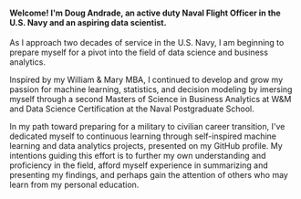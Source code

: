 #### Welcome! I'm Doug Andrade, an active duty Naval Flight Officer in the U.S. Navy and an aspiring data scientist. 

As I approach two decades of service in the U.S. Navy, I am beginning to prepare myself for a pivot into the field of data science and business analytics.

Inspired by my William & Mary MBA, I continued to develop and grow my passion for machine learning, statistics, and decision modeling by imersing myself through a second Masters of Science in Business Analytics at W&M and Data Science Certification at the Naval Postgraduate School.

In my path toward preparing for a military to civilian career transition, I've dedicated myself to continuous learning through self-inspired machine learning and data analytics projects, presented on my GitHub profile. My intentions guiding this effort is to further my own understanding and proficiency in the field, afford myself experience in summarizing and presenting my findings, and perhaps gain the attention of others who may learn from my personal education.



<!--
**dougrandrade/dougrandrade** is a ✨ _special_ ✨ repository because its `README.md` (this file) appears on your GitHub profile.

Here are some ideas to get you started:

- 🔭 I’m currently working on ...
- 🌱 I’m currently learning ...
- 👯 I’m looking to collaborate on ...
- 🤔 I’m looking for help with ...
- 💬 Ask me about ...
- 📫 How to reach me: ...
- 😄 Pronouns: ...
- ⚡ Fun fact: ...
-->
